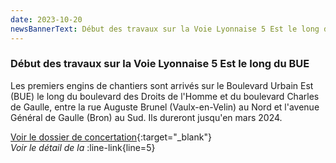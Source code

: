 ```yaml
---
date: 2023-10-20
newsBannerText: Début des travaux sur la Voie Lyonnaise 5 Est le long du BUE
---
```


### Début des travaux sur la Voie Lyonnaise 5 Est le long du BUE
Les premiers engins de chantiers sont arrivés sur le Boulevard Urbain Est (BUE) le long du boulevard des Droits de l'Homme et du boulevard Charles de Gaulle, entre la rue Auguste Brunel (Vaulx-en-Velin) au Nord et l'avenue Général de Gaulle (Bron) au Sud. Ils dureront jusqu'en mars 2024.

[Voir le dossier de concertation](https://www.grandlyon.com/fileadmin/user_upload/media/pdf/grands-projets/concertation-reglementaire/20220916_voieslyonnaises_ligne5-nord-est_dossier.pdf){:target="_blank"}  
*Voir le détail de la* :line-link{line=5}
